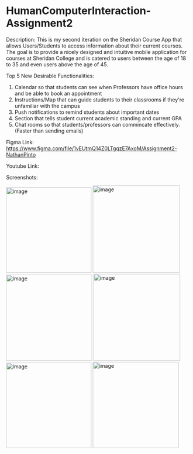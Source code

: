 # HumanComputerInteraction-Assignment2

Description: This is my second iteration on the Sheridan Course App that allows Users/Students to access information about their current courses. The goal is to provide a nicely designed and intuitive mobile application for courses at Sheridan College and is catered to users between the age of 18 to 35 and even users above the age of 45. 

Top 5 New Desirable Functionalities:
1. Calendar so that students can see when Professors have office hours and be able to book an appointment
2. Instructions/Map that can guide students to their classrooms if they're unfamiliar with the campus
3. Push notifications to remind students about important dates
4. Section that tells student current academic standing and current GPA
5. Chat rooms so that students/professors can commincate effectively. (Faster than sending emails)

Figma Link: https://www.figma.com/file/1vEUtmQ14Z0LTgqzE7AxoM/Assignment2-NathanPinto

Youtube Link:

Screenshots:

<img width="233" alt="image" src="https://user-images.githubusercontent.com/60445953/156092553-9c0ebec8-15f9-45be-9451-e5d9491c2e5c.png">
<img width="238" alt="image" src="https://user-images.githubusercontent.com/60445953/156092614-4fb69b90-8c37-4c0a-b8a1-16731cee87c2.png">
<img width="235" alt="image" src="https://user-images.githubusercontent.com/60445953/156092631-d3a0818f-ae10-43ae-901d-7bc66fc1ea51.png">
<img width="237" alt="image" src="https://user-images.githubusercontent.com/60445953/156092653-59dcaa25-1548-48f4-ae0e-1d3130cd7102.png">
<img width="233" alt="image" src="https://user-images.githubusercontent.com/60445953/156092670-977f31e1-3793-40cd-b791-5d8145705438.png">
<img width="235" alt="image" src="https://user-images.githubusercontent.com/60445953/156092699-256114af-03dd-47b6-a8b9-044d2718b4b7.png">

